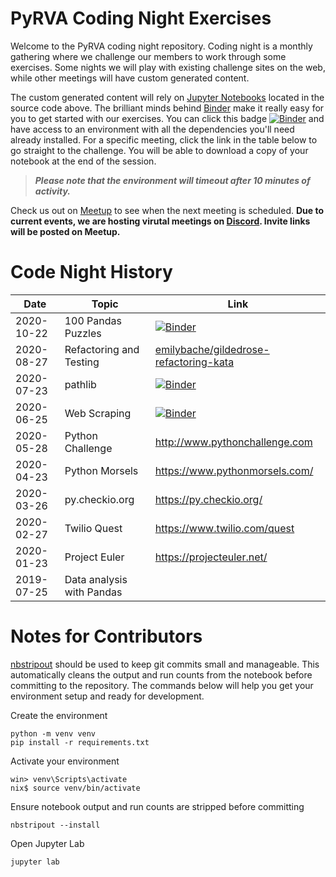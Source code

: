# PyRVA Coding Night Exercises

Welcome to the PyRVA coding night repository. Coding night is a monthly gathering where we challenge our members to work through some exercises. Some nights we will play with existing challenge sites on the web, while other meetings will have custom generated content.

The custom generated content will rely on [Jupyter Notebooks](https://jupyter.org/) located in the source code above. The brilliant minds behind [Binder](https://mybinder.org) make it really easy for you to get started with our exercises. You can click this badge [![Binder](https://mybinder.org/badge_logo.svg)](https://mybinder.org/v2/gh/pyrva/coding-night/master) and have access to an environment with all the dependencies you'll need already installed. For a specific meeting, click the link in the table below to go straight to the challenge. You will be able to download a copy of your notebook at the end of the session.

>***Please note that the environment will timeout after 10 minutes of activity.*** 

Check us out on [Meetup](https://www.meetup.com/PyRVAUserGroup/) to see when the next meeting is scheduled. **Due to current events, we are hosting virutal meetings on [Discord](https://discord.com/). Invite links will be posted on Meetup.**


# Code Night History

Date | Topic | Link
---|---|---
2020-10-22 | 100 Pandas Puzzles | [![Binder](https://mybinder.org/badge_logo.svg)](https://mybinder.org/v2/gh/ajcr/100-pandas-puzzles/master?filepath=100-pandas-puzzles.ipynb)
2020-08-27 | Refactoring and Testing | [emilybache/gildedrose-refactoring-kata](github.com/emilybache/gildedrose-refactoring-kata)
2020-07-23 | pathlib | [![Binder](https://mybinder.org/badge_logo.svg)](https://mybinder.org/v2/gh/pyrva/coding-night/master?filepath=pathlib/Challenge.ipynb)
2020-06-25 | Web Scraping | [![Binder](https://mybinder.org/badge_logo.svg)](https://mybinder.org/v2/gh/pyrva/coding-night/master?filepath=web-scraping-intro/Challenge.ipynb)
2020-05-28 | Python Challenge | http://www.pythonchallenge.com
2020-04-23 | Python Morsels | https://www.pythonmorsels.com/
2020-03-26 | py.checkio.org | https://py.checkio.org/
2020-02-27 | Twilio Quest | https://www.twilio.com/quest
2020-01-23 | Project Euler | https://projecteuler.net/
2019-07-25 | Data analysis with Pandas | 

# Notes for Contributors

[nbstripout](https://pypi.org/project/nbstripout/) should be used to keep git commits small and manageable. This automatically cleans the output and run counts from the notebook before committing to the repository. The commands below will help you get your environment setup and ready for development.

Create the environment

    python -m venv venv
    pip install -r requirements.txt

Activate your environment

    win> venv\Scripts\activate
    nix$ source venv/bin/activate

Ensure notebook output and run counts are stripped before committing
    
    nbstripout --install

Open Jupyter Lab

    jupyter lab
